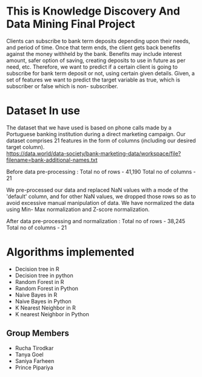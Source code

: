 # This is Knowledge Discovery And Data Mining Final Project

Clients can subscribe to bank term deposits depending upon their needs, and period of time. Once that term ends, the client gets back benefits against the money withheld by the bank. Benefits may include interest amount, safer option of saving, creating deposits to use in future as per need, etc. Therefore, we want to predict if a certain client is going to subscribe for bank term deposit or not, using certain given details. Given, a set of features we want to predict the target variable as true, which is subscriber or false which is non- subscriber.

# Dataset In use 

The dataset that we have used is based on phone calls made by a Portuguese banking institution during a direct marketing campaign. Our dataset comprises 21 features in the form of columns (including our desired target column).  
https://data.world/data-society/bank-marketing-data/workspace/file?filename=bank-additional-names.txt 

Before data pre-processing : Total no of rows - 41,190 Total no of columns - 21

We pre-processed our data and replaced NaN values with a mode of the 'default' column, and for other NaN values, we dropped those rows so as to avoid excessive manual manipulation of data. We have normalized the data using Min- Max normalization and Z-score normalization. 

After data pre-processing and normalization : Total no of rows - 38,245 Total no of columns - 21

# Algorithms implemented 
- Decision tree in R
- Decision tree in python
- Random Forest in R
- Random Forest in Python
- Naive Bayes in R
- Naive Bayes in Python
- K Nearest Neighbor in R 
- K nearest Neighbor in Python

## Group Members
- Rucha Tirodkar
- Tanya Goel
- Saniya Farheen
- Prince Pipariya
